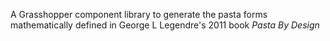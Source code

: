A Grasshopper component library to generate the pasta forms mathematically defined in George L Legendre's 2011 book <i>Pasta By Design</i>
